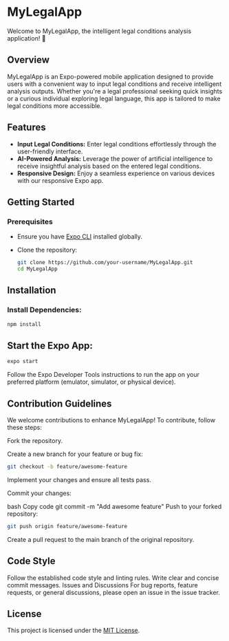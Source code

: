 # MyLegalApp

Welcome to MyLegalApp, the intelligent legal conditions analysis application! 🚀

## Overview

MyLegalApp is an Expo-powered mobile application designed to provide users with a convenient way to input legal conditions and receive intelligent analysis outputs. Whether you're a legal professional seeking quick insights or a curious individual exploring legal language, this app is tailored to make legal conditions more accessible.

## Features

- **Input Legal Conditions:** Enter legal conditions effortlessly through the user-friendly interface.
- **AI-Powered Analysis:** Leverage the power of artificial intelligence to receive insightful analysis based on the entered legal conditions.
- **Responsive Design:** Enjoy a seamless experience on various devices with our responsive Expo app.

## Getting Started

### Prerequisites

- Ensure you have [Expo CLI](https://docs.expo.dev/get-started/installation/) installed globally.
- Clone the repository:

   ```bash
   git clone https://github.com/your-username/MyLegalApp.git
   cd MyLegalApp

## Installation

### Install Dependencies:

  ```bash
  npm install
```

## Start the Expo App:

```bash
expo start
```

Follow the Expo Developer Tools instructions to run the app on your preferred platform (emulator, simulator, or physical device).

## Contribution Guidelines
We welcome contributions to enhance MyLegalApp! To contribute, follow these steps:

Fork the repository.

Create a new branch for your feature or bug fix:

```bash
git checkout -b feature/awesome-feature
```
Implement your changes and ensure all tests pass.

Commit your changes:

bash
Copy code
git commit -m "Add awesome feature"
Push to your forked repository:

```bash
git push origin feature/awesome-feature
```
Create a pull request to the main branch of the original repository.

## Code Style
Follow the established code style and linting rules.
Write clear and concise commit messages.
Issues and Discussions
For bug reports, feature requests, or general discussions, please open an issue in the issue tracker.

## License
This project is licensed under the [MIT License](https://opensource.org/licenses/MIT).


 
